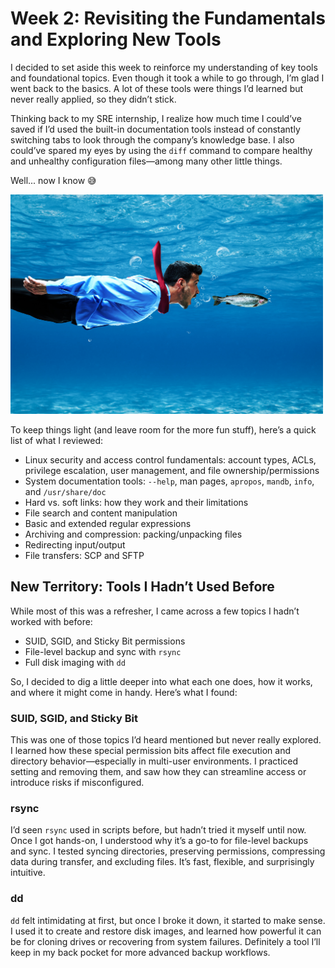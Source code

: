 # Week 2: Revisiting the Fundamentals and Exploring New Tools

I decided to set aside this week to reinforce my understanding of key tools and foundational topics. Even though it took a while to go through, I’m glad I went back to the basics. A lot of these tools were things I’d learned but never really applied, so they didn’t stick. 

Thinking back to my SRE internship, I realize how much time I could’ve saved if I’d used the built-in documentation tools instead of constantly switching tabs to look through the company’s knowledge base. I also could’ve spared my eyes by using the `diff` command to compare healthy and unhealthy configuration files—among many other little things. 

Well... now I know 😅

<img src="https://github.com/jessica-nguyen-it/RHEL9-Homelab-AWS/blob/main/assets/miscellaneous/Funny-businessman-swimming-underwater.jpg?raw=true" alt="Funny businessman underwater" width="500"/>

To keep things light (and leave room for the more fun stuff), here’s a quick list of what I reviewed:

- Linux security and access control fundamentals: account types, ACLs, privilege escalation, user management, and file ownership/permissions  
- System documentation tools: `--help`, man pages, `apropos`, `mandb`, `info`, and `/usr/share/doc`  
- Hard vs. soft links: how they work and their limitations  
- File search and content manipulation  
- Basic and extended regular expressions  
- Archiving and compression: packing/unpacking files  
- Redirecting input/output  
- File transfers: SCP and SFTP  

## New Territory: Tools I Hadn’t Used Before  
While most of this was a refresher, I came across a few topics I hadn’t worked with before:

- SUID, SGID, and Sticky Bit permissions  
- File-level backup and sync with `rsync`  
- Full disk imaging with `dd`  

So, I decided to dig a little deeper into what each one does, how it works, and where it might come in handy. Here’s what I found:

### SUID, SGID, and Sticky Bit  
This was one of those topics I’d heard mentioned but never really explored. I learned how these special permission bits affect file execution and directory behavior—especially in multi-user environments. I practiced setting and removing them, and saw how they can streamline access or introduce risks if misconfigured.

### rsync  
I’d seen `rsync` used in scripts before, but hadn’t tried it myself until now. Once I got hands-on, I understood why it’s a go-to for file-level backups and sync. I tested syncing directories, preserving permissions, compressing data during transfer, and excluding files. It’s fast, flexible, and surprisingly intuitive.

### dd  
`dd` felt intimidating at first, but once I broke it down, it started to make sense. I used it to create and restore disk images, and learned how powerful it can be for cloning drives or recovering from system failures. Definitely a tool I’ll keep in my back pocket for more advanced backup workflows.
